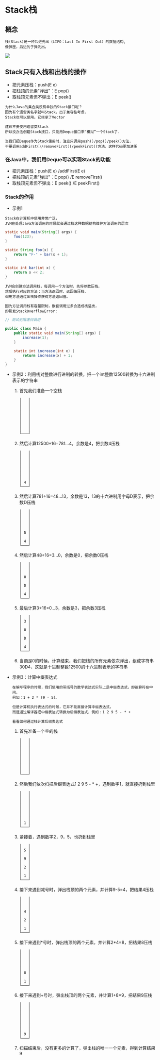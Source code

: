 Stack栈
==


## 概念
```text
栈(Stack)是一种后进先出（LIFO：Last In First Out）的数据结构,
像弹匣，后进的子弹先出。

```
![](images/弹匣.png)  

## Stack只有入栈和出栈的操作
* 把元素压栈：push(E e)
* 把栈顶的元素"弹出"：E pop()
* 取栈顶元素但不弹出：E peek()


```text
为什么Java的集合类没有单独的Stack接口呢？
因为有个遗留类名字就叫Stack，出于兼容性考虑，
Stack也可以使用，它继承了Vector

建议不要使用遗留类Stack
所以没办法创建Stack接口，只能用Deque接口来“模拟”一个Stack了.

当我们把Deque作为Stack使用时，注意只调用push()/pop()/peek()方法，
不要调用addFirst()/removeFirst()/peekFirst()方法，这样代码更加清晰
```

### 在Java中，我们用Deque可以实现Stack的功能
* 把元素压栈：push(E e) /addFirst(E e)
* 把栈顶的元素"弹出"：E pop() /E removeFirst()
* 取栈顶元素但不弹出：E peek() /E peekFirst()

### Stack的作用
* 示例1
```text
Stack在计算机中使用非常广泛，
JVM在处理Java方法调用的时候就会通过栈这种数据结构维护方法调用的层次
```

```java
static void main(String[] args) {
    foo(123);
}

static String foo(x) {
    return "F-" + bar(x + 1);
}

static int bar(int x) {
    return x << 2;
}
```

```text
JVM会创建方法调用栈，每调用一个方法时，先将参数压栈，
然后执行对应的方法；当方法返回时，返回值压栈，
调用方法通过出栈操作获得方法返回值。

因为方法调用栈有容量限制，嵌套调用过多会造成栈溢出，
即引发StackOverflowError：
```

```java
// 测试无限递归调用

public class Main {
    public static void main(String[] args) {
        increase(1);
    }

    static int increase(int x) {
        return increase(x) + 1;
    }
}
```

* 示例2：利用栈对整数进行进制的转换。把一个int整数12500转换为十六进制表示的字符串
    1. 首先我们准备一个空栈
        ```text
        │   │
        │   │
        │   │
        │   │
        │   │
        │   │
        │   │
        │   │
        └───┘
        ```
    2. 然后计算12500÷16=781…4，余数是4，把余数4压栈
        ```text
        │   │
        │   │
        │   │
        │   │
        │   │
        │   │
        │   │
        │ 4 │
        └───┘
        ```
    3. 然后计算781÷16=48…13，余数是13，13的十六进制用字母D表示，把余数D压栈
        ```text
        │   │
        │   │
        │   │
        │   │
        │   │
        │ D │
        │   │
        │ 4 │
        └───┘
        ```
    4. 然后计算48÷16=3…0，余数是0，把余数0压栈
        ```text
        │   │
        │   │
        │   │
        │ 0 │
        │   │
        │ D │
        │   │
        │ 4 │
        └───┘
        ```
    5. 最后计算3÷16=0…3，余数是3，把余数3压栈
        ```text
       │   │
       │ 3 │
       │   │
       │ 0 │
       │   │
       │ D │
       │   │
       │ 4 │
       └───┘
        ```
    6. 当商是0的时候，计算结束，我们把栈的所有元素依次弹出，组成字符串30D4，这就是十进制整数12500的十六进制表示的字符串
    
* 示例3：计算中缀表达式
    ```text
    在编写程序的时候，我们使用的带括号的数学表达式实际上是中缀表达式，即运算符在中间，
    例如：1 + 2 * (9 - 5)。
    
    但是计算机执行表达式的时候，它并不能直接计算中缀表达式，
    而是通过编译器把中缀表达式转换为后缀表达式，例如：1 2 9 5 - * +
    ```
    ```text
    看看如何通过栈计算后缀表达式
    ```
    1. 首先准备一个空的栈
        ```text
        │   │
        │   │
        │   │
        │   │
        │   │
        │   │
        │   │
        │   │
        └───┘
        ```
    2. 然后我们依次扫描后缀表达式1 2 9 5 - * +，遇到数字1，就直接扔到栈里
        ```text
        │   │
        │   │
        │   │
        │   │
        │   │
        │   │
        │   │
        │ 1 │
        └───┘
        ```
    3. 紧接着，遇到数字2，9，5，也扔到栈里
        ```text
        │   │
        │ 5 │
        │   │
        │ 9 │
        │   │
        │ 2 │
        │   │
        │ 1 │
        └───┘
        ```
    4. 接下来遇到减号时，弹出栈顶的两个元素，并计算9-5=4，把结果4压栈
        ```text
        │   │
        │   │
        │   │
        │ 4 │
        │   │
        │ 2 │
        │   │
        │ 1 │
        └───┘
        ```
    5. 接下来遇到\*号时，弹出栈顶的两个元素，并计算2\*4=8，把结果8压栈
        ```text
        │   │
        │   │
        │   │
        │   │
        │   │
        │ 8 │
        │   │
        │ 1 │
        └───┘
        ```
    6. 接下来遇到+号时，弹出栈顶的两个元素，并计算1+8=9，把结果9压栈
        ```text
        │   │
        │   │
        │   │
        │   │
        │   │
        │   │
        │   │
        │ 9 │
        └───┘
        ```
    7. 扫描结束后，没有更多的计算了，弹出栈的唯一一个元素，得到计算结果9
    